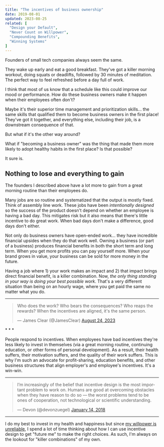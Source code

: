 ```yaml
---
title: "The incentives of business ownership"
date: 2019-08-01
updated: 2023-08-25
related: [
  "Design your Default",
  "Never Count on Willpower",
  "Compounding Benefits",
  "Winning Systems"
]
---
```


Founders of small tech companies always seem the same.

They wake up early and eat a good breakfast. They've got a killer morning workout, doing squats or deadlifts, followed by 30 minutes of meditation. The perfect way to feel refreshed before a day full of work.

I think that most of us know that a schedule like this could improve our mood or performance. How do these business owners make it happen when their employees often don't?

Maybe it's their superior time management and prioritization skills... the same skills that qualified them to become business owners in the first place! They've got it together, and everything else, including their job, is a downstream consequence of that.

But what if it's the other way around?

What if "becoming a business owner" was the thing that made them more likely to adopt healthy habits in the first place? Is that possible?

It sure is.

## Nothing to lose and everything to gain

The founders I described above have a lot more to gain from a great morning routine than their employees do.

Many jobs are so routine and systematized that the output is mostly fixed. Think of assembly line work. These jobs have been *intentionally designed* so the success of the product doesn't depend on whether an employee is having a bad day. This mitigates risk but it also means that there's little incentive to do great work. When bad days don't make a difference, good days don't either.

Not only do business owners have open-ended work… they have incredible financial upsides when they do that work well. Owning a business (or part of a business) produces financial benefits in both the short term and long term. When you get more profits you can pay yourself more. When your brand grows in value, your business can be sold for more money in the future.

Having a job where 1) your work makes an impact and 2) that impact brings direct financial benefit, is a killer combination. Now, *the only thing standing in your way is doing your best possible work*. That's a very different situation than being on an hourly wage, where you get paid the same no matter what you do.

* * *
<blockquote class="twitter-tweet tw-align-center"><p lang="en" dir="ltr">Who does the work? Who bears the consequences? Who reaps the rewards? When the incentives are aligned, it's the same person.</p>&mdash; James Clear (@JamesClear) <a href="https://twitter.com/JamesClear/status/1694758020390023433">August 24, 2023</a></blockquote>
* * *


People respond to incentives. When employees have bad incentives they're less likely to invest in themselves (via a great morning routine, continuing education, or other forms of personal development). As a result, their health suffers, their motivation suffers, and the quality of their work suffers. This is why I'm such an advocate for profit-sharing, education benefits, and other business structures that align employer's and employee's incentives. It's a win-win.

* * *
<blockquote class="twitter-tweet tw-align-center"><p lang="en" dir="ltr">I’m increasingly of the belief that incentive design is the most important problem to work on. Humans are good at overcoming obstacles when they have reason to do so — the worst problems tend to be ones of cooperation, not technological or scientific understanding.</p>&mdash; Devon (@devonzuegel) <a href="https://twitter.com/devonzuegel/status/952407915045859329?ref_src=twsrc%5Etfw">January 14, 2018</a></blockquote>

<script async src="https://platform.twitter.com/widgets.js" charset="utf-8"></script>
* * *

I do my best to invest in my health and happiness but since [my willpower is unreliable]({{site.url}}/2018/02/15/never-count-on-willpower/), I spend a lot of time thinking about how I can use incentive design to get "future me" to make the right choices. As such, I'm always on the lookout for "killer combinations" of my own.
